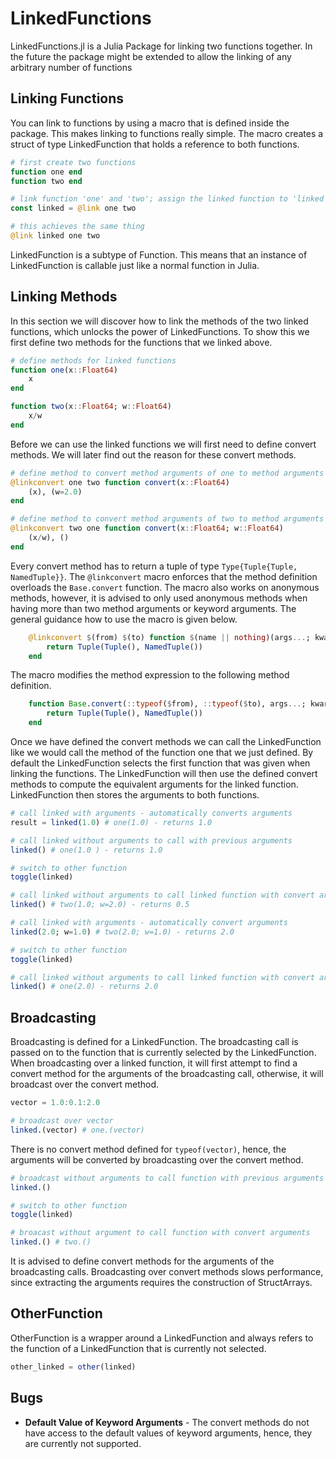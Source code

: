# LinkedFunctions

LinkedFunctions.jl is a Julia Package for linking two functions together. In the future the package might be extended to allow the linking of any arbitrary number of functions

## Linking Functions

You can link to functions by using a macro that is defined inside the package. This makes linking to functions really simple. The macro creates a struct of type LinkedFunction that holds a reference to both functions.

```julia
# first create two functions
function one end
function two end

# link function 'one' and 'two'; assign the linked function to 'linked'
const linked = @link one two

# this achieves the same thing 
@link linked one two
```

LinkedFunction is a subtype of Function. This means that an instance of LinkedFunction is callable just like a normal function in Julia.

## Linking Methods

In this section we will discover how to link the methods of the two linked functions, which unlocks the power of LinkedFunctions. To show this we first define two methods for the functions that we linked above.

```julia
# define methods for linked functions
function one(x::Float64)
    x
end

function two(x::Float64; w::Float64)
    x/w
end
```
Before we can use the linked functions we will first need to define convert methods. We will later find out the reason for these convert methods.

```julia
# define method to convert method arguments of one to method arguments of two 
@linkconvert one two function convert(x::Float64)
    (x), (w=2.0) 
end

# define method to convert method arguments of two to method arguments of one 
@linkconvert two one function convert(x::Float64; w::Float64)
    (x/w), () 
end
```
Every convert method has to return a tuple of type ```Type{Tuple{Tuple, NamedTuple}}```. The ```@linkconvert``` macro enforces that the method definition overloads the ```Base.convert``` function. The macro also works on anonymous methods, however, it is advised to only used anonymous methods when having more than two method arguments or keyword arguments. The general guidance how to use the macro is given below.
```julia
    @linkconvert $(from) $(to) function $(name || nothing)(args...; kwargs...)
        return Tuple(Tuple(), NamedTuple())
    end
```
The macro modifies the method expression to the following method definition.
```julia
    function Base.convert(::typeof($from), ::typeof($to), args...; kwargs...)::Tuple{Tuple, NamedTuple}
        return Tuple(Tuple(), NamedTuple())
    end
```
Once we have defined the convert methods we can call the LinkedFunction like we would call the method of the function one that we just defined. By default the LinkedFunction selects the first function that was given when linking the functions. The LinkedFunction will then use the defined convert methods to compute the equivalent arguments for the linked function. LinkedFunction then stores the arguments to both functions.
```julia
# call linked with arguments - automatically converts arguments
result = linked(1.0) # one(1.0) - returns 1.0

# call linked without arguments to call with previous arguments
linked() # one(1.0 ) - returns 1.0

# switch to other function
toggle(linked)

# call linked without arguments to call linked function with convert arguments
linked() # two(1.0; w=2.0) - returns 0.5

# call linked with arguments - automatically convert arguments
linked(2.0; w=1.0) # two(2.0; w=1.0) - returns 2.0

# switch to other function
toggle(linked)

# call linked without arguments to call linked function with convert arguments
linked() # one(2.0) - returns 2.0 
```

## Broadcasting

Broadcasting is defined for a LinkedFunction. The broadcasting call is passed on to the function that is currently selected by the LinkedFunction. When broadcasting over a linked function, it will first attempt to find a convert method for the arguments of the broadcasting call, otherwise, it will broadcast over the convert method. 

```julia
vector = 1.0:0.1:2.0

# broadcast over vector
linked.(vector) # one.(vector)
```
There is no convert method defined for ```typeof(vector)```, hence, the arguments will be converted by broadcasting over the convert method.
```julia
# broadcast without arguments to call function with previous arguments
linked.()

# switch to other function
toggle(linked)

# broacast without argument to call function with convert arguments
linked.() # two.()
```

It is advised to define convert methods for the arguments of the broadcasting calls. Broadcasting over convert methods slows performance, since extracting the arguments requires the construction of StructArrays.

## OtherFunction

OtherFunction is a wrapper around a LinkedFunction and always refers to the function of a LinkedFunction that is currently not selected.

```julia
other_linked = other(linked)
```

## Bugs

* **Default Value of Keyword Arguments** - The convert methods do not have access to the default values of keyword arguments, hence, they are currently not supported.